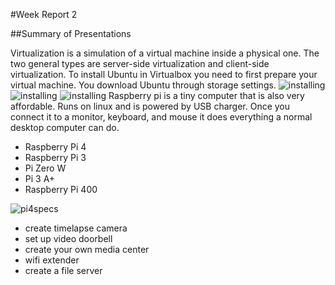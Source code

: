#Week Report 2

##Summary of Presentations

Virtualization is a simulation of a virtual machine inside a physical one. The two general types are server-side virtualization and client-side virtualization. To install Ubuntu in Virtualbox you need to first prepare your virtual machine. You download Ubuntu through storage settings. 
![installing](2.png)
![installing](1.1.png)
![installing](1.2.png)
Raspberry pi is a tiny computer that is also very affordable. Runs on linux and is powered by USB charger. Once you connect it to a monitor, keyboard, and mouse it does everything a normal desktop computer can do.     

- Raspberry Pi 4
- Raspberry Pi 3
- Pi Zero W
- Pi 3 A+
- Raspberry Pi 400

![pi4specs](pi4specs.PNG)

- create timelapse camera 
- set up video doorbell
- create your own media center
- wifi extender
- create a file server 


